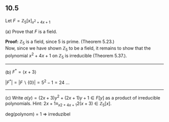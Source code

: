 

## 10.5

Let $F = \mathbb{Z}_5[x]_{x^2+4x+1}$

(a) Prove that $F$ is a field.

**Proof:**
$\mathbb{Z}_5$ is a field, since $5$ is prime. (Theorem 5.23.)   
Now, since we have shown $\mathbb{Z}_5$ to be a field, it remains to show that the polynomial $x^2 +4x +1$ on $\mathbb{Z}_5$ is irreducible (Theorem 5.37.).



___


(b) $F^* = \langle x + 3 \rangle$

$|F^*| = |F \backslash \{0\} | = 5^2 -1 =24$
...

___


(c) Write $a(y) = (2x+3)y^2 +(2x+1)y +1 \in F [y]$ as a  product of irreducible polynomials.
Hint: $2x + 1 \equiv_{x2+4x+1} 2(x + 3) \in \mathbb{Z}_5[x]$.



deg(polynom) = 1 => irreduzibel


